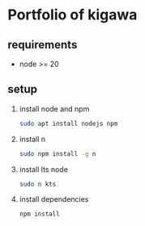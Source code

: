 # Portfolio of kigawa

## requirements

* node >= 20

## setup

1. install node and npm
    ```bash
    sudo apt install nodejs npm
    ```
2. install n
    ```bash
    sudo npm install -g n
    ```
3. install lts node
    ```bash
    sudo n kts
    ```
4. install dependencies
    ```bash
    npm install
    ```
